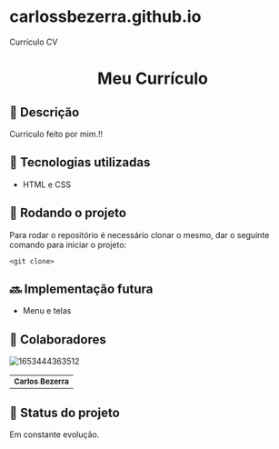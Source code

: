 # carlossbezerra.github.io
Currículo CV

<h1 align="center">Meu Currículo</h1>

## :memo: Descrição
Curriculo feito por mim.!!

## :wrench: Tecnologias utilizadas
* HTML e CSS

## :rocket: Rodando o projeto
Para rodar o repositório é necessário clonar o mesmo, dar o seguinte comando para iniciar o projeto:
```
<git clone>

```

## :soon: Implementação futura

* Menu e telas

## :handshake: Colaboradores

![1653444363512](https://user-images.githubusercontent.com/92475408/174697886-991b284f-dbe3-4ba3-b283-180bf3d41ce6.jpg)
<table>
  <tr>
    <td align="center">
      <a href="[http://github.com/carlossbezerra)">
        <sub>
          <b>Carlos Bezerra</b>
        </sub>
      </a>
    </td>
  </tr>
</table>

## :dart: Status do projeto
Em constante evolução.
